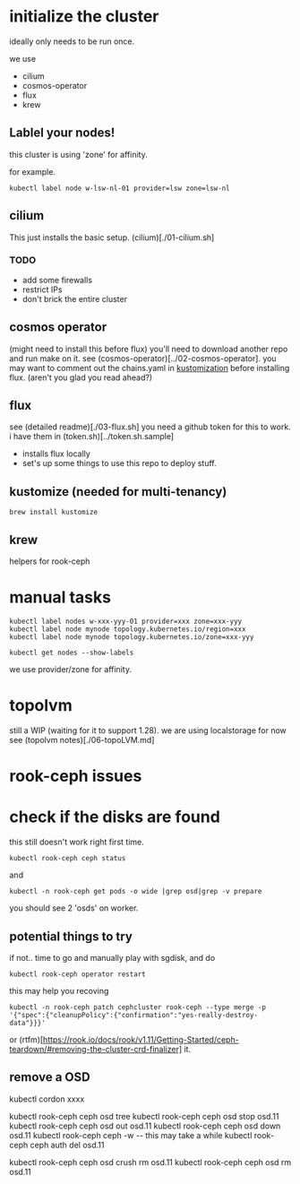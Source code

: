 # initialize the cluster
ideally only needs to be run once.

we use 
* cilium
* cosmos-operator
* flux
* krew
## Lablel your nodes!
this cluster is using 'zone' for affinity.

for example. 
```
kubectl label node w-lsw-nl-01 provider=lsw zone=lsw-nl
```
## cilium
This just installs the basic setup. (cilium)[./01-cilium.sh]

### TODO
* add some firewalls
* restrict IPs
* don't brick the entire cluster

## cosmos operator
(might need to install this before flux)
you'll need to download another repo and run make on it. see (cosmos-operator)[../02-cosmos-operator].
you may want to comment out the chains.yaml in [kustomization](/clusters/main-cluster/flux-system/kustomization.yaml) before installing flux. (aren't you glad you read ahead?)

## flux
see (detailed readme)[./03-flux.sh]
you need a github token for this to work. i have them in (token.sh)[../token.sh.sample] 

* installs flux locally
* set's up some things to use this repo to deploy stuff.

## kustomize (needed for multi-tenancy)
```
brew install kustomize
```


## krew
helpers for rook-ceph
# manual tasks
```
kubectl label nodes w-xxx-yyy-01 provider=xxx zone=xxx-yyy
kubectl label node mynode topology.kubernetes.io/region=xxx
kubectl label node mynode topology.kubernetes.io/zone=xxx-yyy

kubectl get nodes --show-labels
```
we use provider/zone for affinity.
# topolvm
still a WIP (waiting for it to support 1.28). 
we are using localstorage for now
see (topolvm notes)[./06-topoLVM.md]


# rook-ceph issues
# check if the disks are found
this still doesn't work right first time.
```
kubectl rook-ceph ceph status
```
and
```
kubectl -n rook-ceph get pods -o wide |grep osd|grep -v prepare
```
you should see 2 'osds' on worker.
## potential things to try
if not.. time to go and manually play with sgdisk, and do
```
kubectl rook-ceph operator restart
```


this may help you recoving
```
kubectl -n rook-ceph patch cephcluster rook-ceph --type merge -p '{"spec":{"cleanupPolicy":{"confirmation":"yes-really-destroy-data"}}}'
```
or (rtfm)[https://rook.io/docs/rook/v1.11/Getting-Started/ceph-teardown/#removing-the-cluster-crd-finalizer] it.

## remove a OSD
kubectl cordon xxxx

kubectl rook-ceph ceph osd tree
kubectl rook-ceph ceph osd stop osd.11
kubectl rook-ceph ceph osd out osd.11
kubectl rook-ceph ceph osd down osd.11
kubectl rook-ceph ceph -w
-- this may take a while
kubectl rook-ceph ceph auth del osd.11

kubectl rook-ceph ceph osd crush rm osd.11
kubectl rook-ceph ceph osd rm osd.11